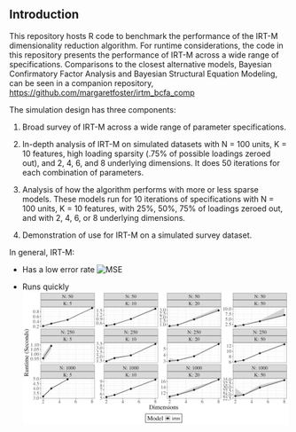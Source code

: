 ## Introduction

This repository hosts R code to benchmark the performance of the IRT-M dimensionality reduction algorithm. For runtime considerations, the code in this repository presents the performance of IRT-M across a wide range of specifications.  Comparisons to the closest alternative models, Bayesian Confirmatory Factor Analysis and Bayesian Structural Equation Modeling, can be seen in a companion repository, https://github.com/margaretfoster/irtm_bcfa_comp

The simulation design has three components:

1) Broad survey of IRT-M  across a wide range of parameter specifications.
   
2) In-depth analysis of IRT-M on simulated datasets with N = 100 units, K = 10 features, high loading sparsity (.75% of possible loadings zeroed out), and 2, 4, 6, and 8 underlying dimensions. It does 50 iterations for each combination of parameters.

3) Analysis of how the algorithm performs with more or less sparse models.
These models run for 10 iterations of specifications with N = 100 units, K = 10 features, with 25%, 50%, 75% of loadings zeroed out, and with 2, 4, 6, or 8 underlying dimensions.

4) Demonstration of use for IRT-M on a simulated survey dataset.

In general, IRT-M:

- Has a low error rate
![MSE](./simulations/results/figures/MSE_irtm-only.png)


- Runs quickly
![runtime](./simulations/results/figures/time_range_irt-only.png)
